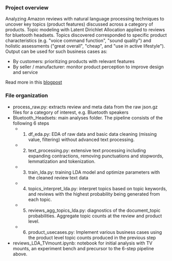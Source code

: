 ### Project overview
Analyzing Amazon reviews with natural language processing techniques to uncover key topics (product features) discussed across a category of products. Topic modeling with Latent Dirichlet Allocation applied to reviews for bluetooth headsets. Topics discovered corresponded to specific product characteristics (e.g. "voice command function", "sound quality") and holistic assessments ("great overall", "cheap", and "use in active lifestyle"). Output can be used for such business cases as:
- By customers: prioritizing products with relevant features  
- By seller / manufacturer: monitor product perception to improve design and service

Read more in this [blogpost](https://nycdatascience.com/blog/student-works/learning-category-wise-product-features-from-amazon-reviews/)

### File organization
- process_raw.py: extracts review and meta data from the raw json.gz files for a category of interest, e.g. Bluetooth speakers
- Bluetooth_Headsets: main analyses folder. The pipeline consists of the following 6 steps  
  - 1. df_eda.py: EDA of raw data and basic data cleaning (missing value, filtering) without advanced text processing.
  - 2. text_processing.py: extensive text processing including expanding contractions, removing punctuations and stopwords, lemmatization and tokenization.
  - 3. train_lda.py: training LDA model and optimize parameters with the cleaned review text data
  - 4. topics_interpret_lda.py: interpret topics based on topic keywords, and reviews with the highest probability being generated from each topic. 
  - 5. reviews_agg_topics_lda.py: diagnostics of the document_topic probabilities. Aggregate topic counts at the review and product level.
  - 6. product_usecases.py: Implement various business cases using the product level topic counts produced in the previous step 
- reviews_LDA_TVmount.ipynb: notebook for initial analysis with TV mounts, an experiment bench and precursor to the 6-step pipeline above.
